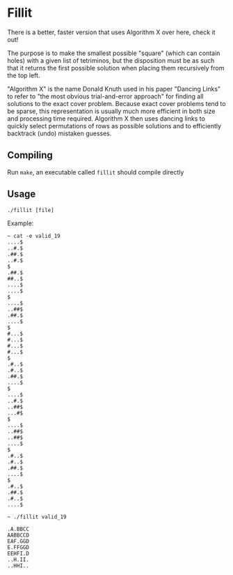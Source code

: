 # Fillit
There is a better, faster version that uses Algorithm X over here, check it out!

The purpose is to make the smallest possible "square" (which can contain holes) with a given list of tetriminos, but the disposition must be as such that it returns the first possible solution when placing them recursively from the top left.

"Algorithm X" is the name Donald Knuth used in his paper "Dancing Links" to refer to "the most obvious trial-and-error approach" for finding all solutions to the exact cover problem. Because exact cover problems tend to be sparse, this representation is usually much more efficient in both size and processing time required. Algorithm X then uses dancing links to quickly select permutations of rows as possible solutions and to efficiently backtrack (undo) mistaken guesses.


## Compiling
Run `make`, an executable called `fillit` should compile directly

## Usage
`./fillit [file]`

Example:
```
~ cat -e valid_19
....$
..#.$
.##.$
..#.$
$
.##.$
##..$
....$
....$
$
....$
..##$
.##.$
....$
$
#...$
#...$
#...$
#...$
$
.#..$
.#..$
.##.$
....$
$
....$
..#.$
..##$
...#$
$
....$
..##$
..##$
....$
$
.#..$
.#..$
.##.$
....$
$
.#..$
.##.$
.#..$
....$

~ ./fillit valid_19

.A.BBCC
AABBCCD
EAF.GGD
E.FFGGD
EEHFI.D
..H.II.
..HHI..
```
